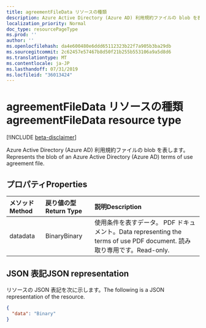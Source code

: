 ```yaml
---
title: agreementFileData リソースの種類
description: Azure Active Directory (Azure AD) 利用規約ファイルの blob を表します。
localization_priority: Normal
doc_type: resourcePageType
ms.prod: ''
author: ''
ms.openlocfilehash: da4e600480e6ddd65112323b22f7a905b3ba29db
ms.sourcegitcommit: 2c62457e57467b8d50f21b255b553106a9a5d8d6
ms.translationtype: MT
ms.contentlocale: ja-JP
ms.lasthandoff: 07/31/2019
ms.locfileid: "36013424"
---
```

# <a name="agreementfiledata-resource-type"></a><span data-ttu-id="52890-103">agreementFileData リソースの種類</span><span class="sxs-lookup"><span data-stu-id="52890-103">agreementFileData resource type</span></span>

[!INCLUDE [beta-disclaimer](../../includes/beta-disclaimer.md)]

<span data-ttu-id="52890-104">Azure Active Directory (Azure AD) 利用規約ファイルの blob を表します。</span><span class="sxs-lookup"><span data-stu-id="52890-104">Represents the blob of an Azure Active Directory (Azure AD) terms of use agreement file.</span></span>

## <a name="properties"></a><span data-ttu-id="52890-105">プロパティ</span><span class="sxs-lookup"><span data-stu-id="52890-105">Properties</span></span>
| <span data-ttu-id="52890-106">メソッド</span><span class="sxs-lookup"><span data-stu-id="52890-106">Method</span></span>       | <span data-ttu-id="52890-107">戻り値の型</span><span class="sxs-lookup"><span data-stu-id="52890-107">Return Type</span></span> | <span data-ttu-id="52890-108">説明</span><span class="sxs-lookup"><span data-stu-id="52890-108">Description</span></span> |
|:-------------|:------------|:------------|
|<span data-ttu-id="52890-109">data</span><span class="sxs-lookup"><span data-stu-id="52890-109">data</span></span>|<span data-ttu-id="52890-110">Binary</span><span class="sxs-lookup"><span data-stu-id="52890-110">Binary</span></span>|<span data-ttu-id="52890-111">使用条件を表すデータ。 PDF ドキュメント。</span><span class="sxs-lookup"><span data-stu-id="52890-111">Data representing the terms of use PDF document.</span></span> <span data-ttu-id="52890-112">読み取り専用です。</span><span class="sxs-lookup"><span data-stu-id="52890-112">Read-only.</span></span>|

## <a name="json-representation"></a><span data-ttu-id="52890-113">JSON 表記</span><span class="sxs-lookup"><span data-stu-id="52890-113">JSON representation</span></span>

<span data-ttu-id="52890-114">リソースの JSON 表記を次に示します。</span><span class="sxs-lookup"><span data-stu-id="52890-114">The following is a JSON representation of the resource.</span></span>

<!-- {
  "blockType": "resource",
  "optionalProperties": [

  ],
  "@odata.type": "microsoft.graph.agreementFileData"
}-->

```json
{
  "data": "Binary"
}

```

<!-- uuid: 8fcb5dbc-d5aa-4681-8e31-b001d5168d79
2015-10-25 14:57:30 UTC -->
<!--
{
  "type": "#page.annotation",
  "description": "agreementFileData resource",
  "keywords": "",
  "section": "documentation",
  "tocPath": "",
  "suppressions": []
}
-->
